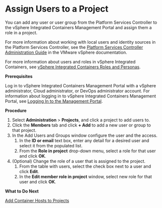 # Assign Users to a Project #

You can add any user or user group from the Platform Services Controller to the vSphere Integrated Containers Management Portal and assign them a role in a project.  

For more information about working with local users and identity sources in the Platform Services Controller, see the [Platform Services Controller Administration Guide](https://docs.vmware.com/en/VMware-vSphere/6.7/com.vmware.psc.doc/GUID-9451A5B4-5747-42C1-8A82-83AFCC1F2861.html "Platform Services Controller Administration Guide") in the VMware vSphere documentation.

For more information about users and roles in vSphere Integrated Containers, see [vSphere Integrated Containers Roles and Personas](../vic_overview/roles_and_personas.md).

**Prerequisites**

Log in to vSphere Integrated Containers Management Portal with a vSphere administrator, Cloud administrator, or DevOps administrator account. For information about logging in to vSphere Integrated Containers Management Portal, see [Logging In to the Management Portal](logging_in_mp.md).

**Procedure**

1. Select **Administration** > **Projects**, and click a project to add users to.
3. Click the **Members** tab and click **+ Add** to add a new user or group to that project.
4. In the Add Users and Groups window configure the user and the access.
	1. In the **ID or email** text box, enter any detail for a desired user and select it from the populated list.
	2. From the **Role in project** drop-down menu, select a role for that user and click **OK**.   
5. (Optional) Change the role of a user that is assigned to the project.
	1. From the table with users, select the check box next to a user and click **Edit**.
	2. In the **Edit member role in project** window, select new role for that user and click **OK**.

**What to Do Next**

[Add Container Hosts to Projects](vchs_and_mgmt_portal.md)